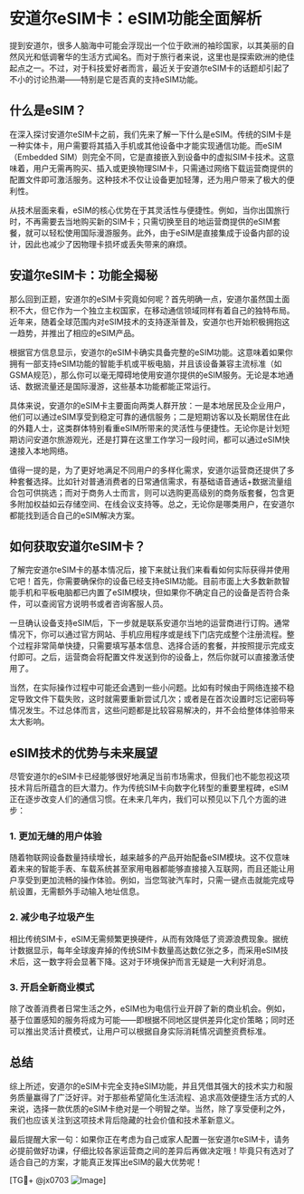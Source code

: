 # 安道尔eSIM卡：eSIM功能全面解析

提到安道尔，很多人脑海中可能会浮现出一个位于欧洲的袖珍国家，以其美丽的自然风光和低调奢华的生活方式闻名。而对于旅行者来说，这里也是探索欧洲的绝佳起点之一。不过，对于科技爱好者而言，最近关于安道尔eSIM卡的话题却引起了不小的讨论热潮——特别是它是否真的支持eSIM功能。

## 什么是eSIM？

在深入探讨安道尔eSIM卡之前，我们先来了解一下什么是eSIM。传统的SIM卡是一种实体卡，用户需要将其插入手机或其他设备中才能实现通信功能。而eSIM（Embedded SIM）则完全不同，它是直接嵌入到设备中的虚拟SIM卡技术。这意味着，用户无需再购买、插入或更换物理SIM卡，只需通过网络下载运营商提供的配置文件即可激活服务。这种技术不仅让设备更加轻薄，还为用户带来了极大的便利性。

从技术层面来看，eSIM的核心优势在于其灵活性与便捷性。例如，当你出国旅行时，不再需要去当地购买新的SIM卡；只需切换至目的地运营商提供的eSIM套餐，就可以轻松使用国际漫游服务。此外，由于eSIM是直接集成于设备内部的设计，因此也减少了因物理卡损坏或丢失带来的麻烦。

## 安道尔eSIM卡：功能全揭秘

那么回到正题，安道尔的eSIM卡究竟如何呢？首先明确一点，安道尔虽然国土面积不大，但它作为一个独立主权国家，在移动通信领域同样有着自己的独特布局。近年来，随着全球范围内对eSIM技术的支持逐渐普及，安道尔也开始积极拥抱这一趋势，并推出了相应的eSIM产品。

根据官方信息显示，安道尔的eSIM卡确实具备完整的eSIM功能。这意味着如果你拥有一部支持eSIM功能的智能手机或平板电脑，并且该设备兼容主流标准（如GSMA规范），那么你可以毫无障碍地使用安道尔提供的eSIM服务。无论是本地通话、数据流量还是国际漫游，这些基本功能都能正常运行。

具体来说，安道尔的eSIM卡主要面向两类人群开放：一是本地居民及企业用户，他们可以通过eSIM享受到稳定可靠的通信服务；二是短期访客以及长期居住在此的外籍人士，这类群体特别看重eSIM所带来的灵活性与便捷性。无论你是计划短期访问安道尔旅游观光，还是打算在这里工作学习一段时间，都可以通过eSIM快速接入本地网络。

值得一提的是，为了更好地满足不同用户的多样化需求，安道尔运营商还提供了多种套餐选择。比如针对普通消费者的日常通信需求，有基础语音通话+数据流量组合包可供挑选；而对于商务人士而言，则可以选购更高级别的商务版套餐，包含更多附加权益如云存储空间、在线会议支持等。总之，无论你是哪类用户，在安道尔都能找到适合自己的eSIM解决方案。

## 如何获取安道尔eSIM卡？

了解完安道尔eSIM卡的基本情况后，接下来就让我们来看看如何实际获得并使用它吧！首先，你需要确保你的设备已经支持eSIM功能。目前市面上大多数新款智能手机和平板电脑都已内置了eSIM模块，但如果你不确定自己的设备是否符合条件，可以查阅官方说明书或者咨询客服人员。

一旦确认设备支持eSIM后，下一步就是联系安道尔当地的运营商进行订购。通常情况下，你可以通过官方网站、手机应用程序或是线下门店完成整个注册流程。整个过程非常简单快捷，只需要填写基本信息、选择合适的套餐，并按照提示完成支付即可。之后，运营商会将配置文件发送到你的设备上，然后你就可以直接激活使用了。

当然，在实际操作过程中可能还会遇到一些小问题。比如有时候由于网络连接不稳定导致文件下载失败，这时就需要重新尝试几次；或者是在首次设置时忘记密码等情况发生。不过总体而言，这些问题都是比较容易解决的，并不会给整体体验带来太大影响。

## eSIM技术的优势与未来展望

尽管安道尔的eSIM卡已经能够很好地满足当前市场需求，但我们也不能忽视这项技术背后所蕴含的巨大潜力。作为传统SIM卡向数字化转型的重要里程碑，eSIM正在逐步改变人们的通信习惯。在未来几年内，我们可以预见以下几个方面的进步：

### 1. 更加无缝的用户体验
随着物联网设备数量持续增长，越来越多的产品开始配备eSIM模块。这不仅意味着未来的智能手表、车载系统甚至家用电器都能够直接接入互联网，而且还能让用户享受到更加流畅的操作体验。例如，当您驾驶汽车时，只需一键点击就能完成导航设置，无需额外手动输入地址信息。

### 2. 减少电子垃圾产生
相比传统SIM卡，eSIM无需频繁更换硬件，从而有效降低了资源浪费现象。据统计数据显示，每年全球废弃掉的传统SIM卡数量高达数亿张之多，而采用eSIM技术后，这一数字将会显著下降。这对于环境保护而言无疑是一大利好消息。

### 3. 开启全新商业模式
除了改善消费者日常生活之外，eSIM也为电信行业开辟了新的商业机会。例如，基于位置感知的服务将成为可能——即根据不同地区提供差异化定价策略；同时还可以推出灵活计费模式，让用户可以根据自身实际消耗情况调整资费标准。

## 总结

综上所述，安道尔的eSIM卡完全支持eSIM功能，并且凭借其强大的技术实力和服务质量赢得了广泛好评。对于那些希望简化生活流程、追求高效便捷生活方式的人来说，选择一款优质的eSIM卡绝对是一个明智之举。当然，除了享受便利之外，我们也应该关注到这项技术背后隐藏的社会价值和技术革新意义。

最后提醒大家一句：如果你正在考虑为自己或家人配置一张安道尔eSIM卡，请务必提前做好功课，仔细比较各家运营商之间的差异后再做决定哦！毕竟只有选对了适合自己的方案，才能真正发挥出eSIM的最大优势呢！

[TG💪+ @jx0703 ![Image](https://github.com/user-attachments/assets/dbca1d08-cadb-493c-b0ec-ad6f7a83f270)]